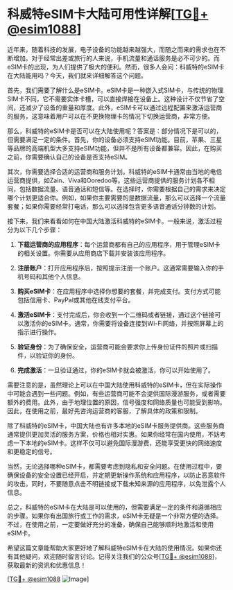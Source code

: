 # 科威特eSIM卡大陆可用性详解[[TG💪+ @esim1088](https://t.me/s/esim1088)]

近年来，随着科技的发展，电子设备的功能越来越强大，而随之而来的需求也在不断增加。对于经常出差或旅行的人来说，手机流量和通话服务是必不可少的。而eSIM卡的出现，为人们提供了极大的便利。然而，很多人会问：科威特的eSIM卡在大陆能用吗？今天，我们就来详细解答这个问题。

首先，我们需要了解什么是eSIM卡。eSIM卡是一种嵌入式SIM卡，与传统的物理SIM卡不同，它不需要实体卡槽，可以直接焊接在设备上。这种设计不仅节省了空间，还减少了设备的重量和厚度。此外，eSIM卡可以通过远程配置来激活运营商的服务，这意味着用户可以在不更换物理卡的情况下切换运营商，非常方便。

那么，科威特的eSIM卡是否可以在大陆使用呢？答案是：部分情况下是可以的，但需要满足一定的条件。首先，你的设备必须支持eSIM功能。目前，苹果、三星等品牌的高端机型大多支持eSIM功能，但并不是所有设备都兼容。因此，在购买之前，你需要确认自己的设备是否支持eSIM。

其次，你需要选择合适的运营商和服务计划。科威特的eSIM卡通常由当地的电信运营商提供，如Zain、Viva和Ooredoo等。这些运营商提供的服务计划各不相同，包括数据流量、语音通话和短信等。在选择时，你需要根据自己的需求来决定哪个计划更适合你。例如，如果你主要需要的是数据流量，那么可以选择一个流量套餐；如果你需要经常打电话，那么可以选择包含更多语音通话分钟数的计划。

接下来，我们来看看如何在中国大陆激活科威特的eSIM卡。一般来说，激活过程分为以下几个步骤：

1. **下载运营商的应用程序**：每个运营商都有自己的应用程序，用于管理eSIM卡的相关设置。你需要从应用商店下载并安装该应用程序。

2. **注册账户**：打开应用程序后，按照提示注册一个账户。这通常需要输入你的手机号码和其他个人信息。

3. **购买eSIM卡**：在应用程序中选择你想要的套餐，并完成支付。支付方式可能包括信用卡、PayPal或其他在线支付平台。

4. **激活eSIM卡**：支付完成后，你会收到一个二维码或者链接，通过这个链接可以激活你的eSIM卡。通常，你需要将设备连接到Wi-Fi网络，并按照屏幕上的指示进行操作。

5. **验证身份**：为了确保安全，运营商可能会要求你上传身份证件的照片或扫描件，以验证你的身份。

6. **完成激活**：一旦验证通过，你的eSIM卡就会被激活，你可以开始使用了。

需要注意的是，虽然理论上可以在中国大陆使用科威特的eSIM卡，但在实际操作中可能会遇到一些问题。例如，有些运营商可能不会提供国际漫游服务，或者需要额外的费用。此外，由于地理位置的原因，信号强度和网络质量也可能受到影响。因此，在使用之前，最好先咨询运营商的客服，了解具体的政策和限制。

除了科威特的eSIM卡，中国大陆也有许多本地的eSIM卡服务提供商。这些服务商通常提供更加灵活的服务方案，价格也相对实惠。如果你经常在国内使用，不妨考虑一下本地的eSIM卡。这样不仅可以避免国际漫游费，还能享受更快的网络速度和更稳定的信号。

当然，无论选择哪种eSIM卡，都需要考虑到隐私和安全问题。在使用过程中，要确保设备的安全设置已经开启，并定期更新操作系统和应用程序，以防止恶意软件的攻击。同时，不要随意点击不明链接或下载未知来源的应用程序，以免泄露个人信息。

总之，科威特的eSIM卡在大陆是可以使用的，但需要满足一定的条件和遵循相应的步骤。如果你有出国旅行或工作的需求，eSIM卡无疑是一个非常方便的选择。不过，在使用之前，一定要做好充分的准备，确保自己能够顺利地激活和使用eSIM卡。

希望这篇文章能帮助大家更好地了解科威特eSIM卡在大陆的使用情况。如果你还有其他疑问，欢迎随时留言讨论。记得关注我们的公众号[[TG💪+ @esim1088](https://t.me/s/esim1088)]，获取最新的资讯和优惠信息！

[[TG💪+ @esim1088](https://t.me/s/esim1088) ![Image](https://i.postimg.cc/4NQfJmqS/Snipaste-2025-05-13-00-14-12.png)]